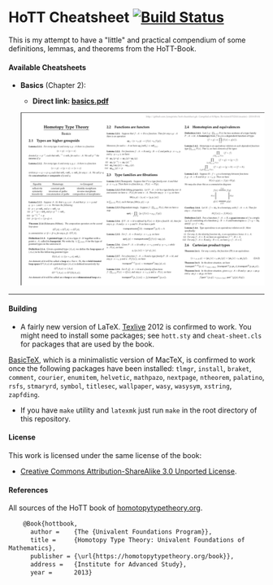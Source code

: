 # HoTT Cheatsheet [![Build Status](https://travis-ci.org/jonaprieto/hott-book.svg?branch=master)](https://travis-ci.org/jonaprieto/hott-book)

This is my attempt to have a "little" and practical compendium of some
definitions, lemmas, and theorems from the HoTT-Book.

#### Available Cheatsheets

- **Basics** (Chapter 2):
  - **Direct link: [basics.pdf](https://github.com/jonaprieto/hott-cheatsheet/releases/download/v0.1.0/basics.pdf)**

  ![](assests/basics-preview.png)

-----------------------------------------------------------------------------

#### Building

- A fairly new version of LaTeX.
[Texlive](http://www.tug.org/texlive/) 2012 is confirmed to work. You might need
to install some packages; see `hott.sty` and `cheat-sheet.cls` for packages that are used by the book.

[BasicTeX](http://www.tug.org/mactex/morepackages.html), which is a minimalistic
version of MacTeX, is confirmed to work once the following packages have been
installed: `tlmgr`, `install`, `braket`, `comment`, `courier`, `enumitem`,
`helvetic`, `mathpazo`, `nextpage`, `ntheorem`, `palatino`, `rsfs`, `stmaryrd`,
`symbol`, `titlesec`, `wallpaper`, `wasy`, `wasysym`, `xstring`, `zapfding`.

- If you have `make` utility and `latexmk` just
run `make` in the root directory of this repository.


#### License

This work is licensed under the same license of the book:

- [Creative Commons Attribution-ShareAlike 3.0 Unported License](http://creativecommons.org/licenses/by-sa/3.0/).

#### References

All sources of the HoTT book of
[homotopytypetheory.org](https://homotopytypetheory.org/book/).

```
    @Book{hottbook,
      author =    {The {Univalent Foundations Program}},
      title =     {Homotopy Type Theory: Univalent Foundations of Mathematics},
      publisher = {\url{https://homotopytypetheory.org/book}},
      address =   {Institute for Advanced Study},
      year =      2013}
```
